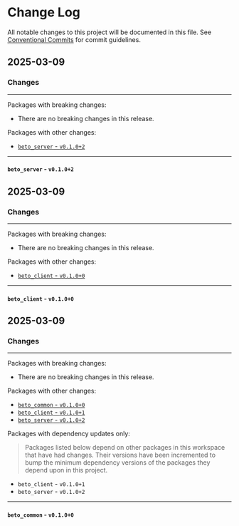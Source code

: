 # Change Log

All notable changes to this project will be documented in this file.
See [Conventional Commits](https://conventionalcommits.org) for commit guidelines.

## 2025-03-09

### Changes

---

Packages with breaking changes:

 - There are no breaking changes in this release.

Packages with other changes:

 - [`beto_server` - `v0.1.0+2`](#beto_server---v0102)

---

#### `beto_server` - `v0.1.0+2`


## 2025-03-09

### Changes

---

Packages with breaking changes:

 - There are no breaking changes in this release.

Packages with other changes:

 - [`beto_client` - `v0.1.0+0`](#beto_client---v0100)

---

#### `beto_client` - `v0.1.0+0`


## 2025-03-09

### Changes

---

Packages with breaking changes:

 - There are no breaking changes in this release.

Packages with other changes:

 - [`beto_common` - `v0.1.0+0`](#beto_common---v0100)
 - [`beto_client` - `v0.1.0+1`](#beto_client---v0101)
 - [`beto_server` - `v0.1.0+2`](#beto_server---v0102)

Packages with dependency updates only:

> Packages listed below depend on other packages in this workspace that have had changes. Their versions have been incremented to bump the minimum dependency versions of the packages they depend upon in this project.

 - `beto_client` - `v0.1.0+1`
 - `beto_server` - `v0.1.0+2`

---

#### `beto_common` - `v0.1.0+0`

